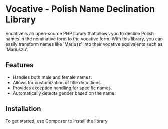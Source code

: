 # Vocative - Polish Name Declination Library

Vocative is an open-source PHP library that allows you to decline Polish names in the nominative form to the vocative form. With this library, you can easily transform names like 'Mariusz' into their vocative equivalents such as 'Mariuszu'.

## Features

- Handles both male and female names.
- Allows for customization of title definitions.
- Provides exception handling for specific names.
- Automatically detects gender based on the name.

## Installation

To get started, use Composer to install the library
